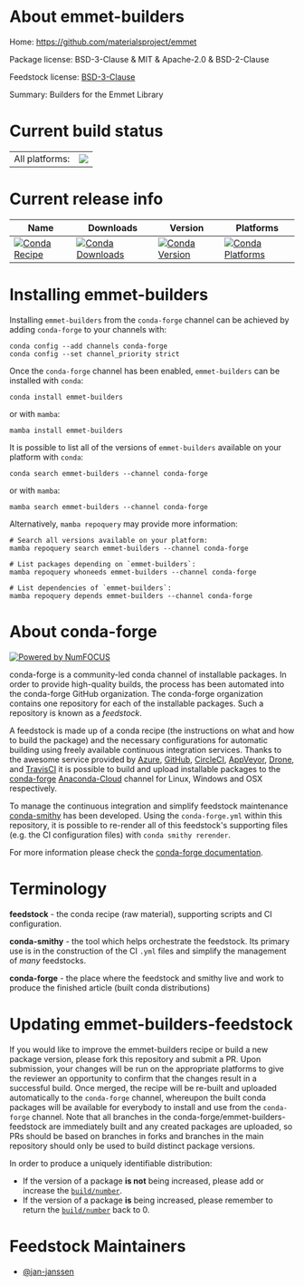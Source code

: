 About emmet-builders
====================

Home: https://github.com/materialsproject/emmet

Package license: BSD-3-Clause & MIT & Apache-2.0 & BSD-2-Clause

Feedstock license: [BSD-3-Clause](https://github.com/conda-forge/emmet-builders-feedstock/blob/main/LICENSE.txt)

Summary: Builders for the Emmet Library

Current build status
====================


<table><tr><td>All platforms:</td>
    <td>
      <a href="https://dev.azure.com/conda-forge/feedstock-builds/_build/latest?definitionId=17380&branchName=main">
        <img src="https://dev.azure.com/conda-forge/feedstock-builds/_apis/build/status/emmet-builders-feedstock?branchName=main">
      </a>
    </td>
  </tr>
</table>

Current release info
====================

| Name | Downloads | Version | Platforms |
| --- | --- | --- | --- |
| [![Conda Recipe](https://img.shields.io/badge/recipe-emmet--builders-green.svg)](https://anaconda.org/conda-forge/emmet-builders) | [![Conda Downloads](https://img.shields.io/conda/dn/conda-forge/emmet-builders.svg)](https://anaconda.org/conda-forge/emmet-builders) | [![Conda Version](https://img.shields.io/conda/vn/conda-forge/emmet-builders.svg)](https://anaconda.org/conda-forge/emmet-builders) | [![Conda Platforms](https://img.shields.io/conda/pn/conda-forge/emmet-builders.svg)](https://anaconda.org/conda-forge/emmet-builders) |

Installing emmet-builders
=========================

Installing `emmet-builders` from the `conda-forge` channel can be achieved by adding `conda-forge` to your channels with:

```
conda config --add channels conda-forge
conda config --set channel_priority strict
```

Once the `conda-forge` channel has been enabled, `emmet-builders` can be installed with `conda`:

```
conda install emmet-builders
```

or with `mamba`:

```
mamba install emmet-builders
```

It is possible to list all of the versions of `emmet-builders` available on your platform with `conda`:

```
conda search emmet-builders --channel conda-forge
```

or with `mamba`:

```
mamba search emmet-builders --channel conda-forge
```

Alternatively, `mamba repoquery` may provide more information:

```
# Search all versions available on your platform:
mamba repoquery search emmet-builders --channel conda-forge

# List packages depending on `emmet-builders`:
mamba repoquery whoneeds emmet-builders --channel conda-forge

# List dependencies of `emmet-builders`:
mamba repoquery depends emmet-builders --channel conda-forge
```


About conda-forge
=================

[![Powered by
NumFOCUS](https://img.shields.io/badge/powered%20by-NumFOCUS-orange.svg?style=flat&colorA=E1523D&colorB=007D8A)](https://numfocus.org)

conda-forge is a community-led conda channel of installable packages.
In order to provide high-quality builds, the process has been automated into the
conda-forge GitHub organization. The conda-forge organization contains one repository
for each of the installable packages. Such a repository is known as a *feedstock*.

A feedstock is made up of a conda recipe (the instructions on what and how to build
the package) and the necessary configurations for automatic building using freely
available continuous integration services. Thanks to the awesome service provided by
[Azure](https://azure.microsoft.com/en-us/services/devops/), [GitHub](https://github.com/),
[CircleCI](https://circleci.com/), [AppVeyor](https://www.appveyor.com/),
[Drone](https://cloud.drone.io/welcome), and [TravisCI](https://travis-ci.com/)
it is possible to build and upload installable packages to the
[conda-forge](https://anaconda.org/conda-forge) [Anaconda-Cloud](https://anaconda.org/)
channel for Linux, Windows and OSX respectively.

To manage the continuous integration and simplify feedstock maintenance
[conda-smithy](https://github.com/conda-forge/conda-smithy) has been developed.
Using the ``conda-forge.yml`` within this repository, it is possible to re-render all of
this feedstock's supporting files (e.g. the CI configuration files) with ``conda smithy rerender``.

For more information please check the [conda-forge documentation](https://conda-forge.org/docs/).

Terminology
===========

**feedstock** - the conda recipe (raw material), supporting scripts and CI configuration.

**conda-smithy** - the tool which helps orchestrate the feedstock.
                   Its primary use is in the construction of the CI ``.yml`` files
                   and simplify the management of *many* feedstocks.

**conda-forge** - the place where the feedstock and smithy live and work to
                  produce the finished article (built conda distributions)


Updating emmet-builders-feedstock
=================================

If you would like to improve the emmet-builders recipe or build a new
package version, please fork this repository and submit a PR. Upon submission,
your changes will be run on the appropriate platforms to give the reviewer an
opportunity to confirm that the changes result in a successful build. Once
merged, the recipe will be re-built and uploaded automatically to the
`conda-forge` channel, whereupon the built conda packages will be available for
everybody to install and use from the `conda-forge` channel.
Note that all branches in the conda-forge/emmet-builders-feedstock are
immediately built and any created packages are uploaded, so PRs should be based
on branches in forks and branches in the main repository should only be used to
build distinct package versions.

In order to produce a uniquely identifiable distribution:
 * If the version of a package **is not** being increased, please add or increase
   the [``build/number``](https://docs.conda.io/projects/conda-build/en/latest/resources/define-metadata.html#build-number-and-string).
 * If the version of a package **is** being increased, please remember to return
   the [``build/number``](https://docs.conda.io/projects/conda-build/en/latest/resources/define-metadata.html#build-number-and-string)
   back to 0.

Feedstock Maintainers
=====================

* [@jan-janssen](https://github.com/jan-janssen/)

